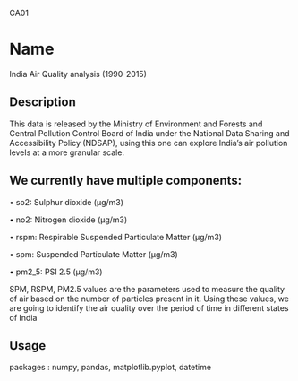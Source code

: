 CA01
# Name

India Air Quality analysis (1990-2015)

## Description

This data is released by the Ministry of Environment and Forests and Central Pollution
Control Board of India under the National Data Sharing and Accessibility Policy
(NDSAP), using this one can explore India’s air pollution levels at a more granular scale.


## We currently have multiple components:

• so2: Sulphur dioxide (µg/m3)

• no2: Nitrogen dioxide (µg/m3)

• rspm: Respirable Suspended Particulate Matter (µg/m3)

• spm: Suspended Particulate Matter (µg/m3)

• pm2_5: PSI 2.5 (µg/m3)


SPM, RSPM, PM2.5 values are the parameters used to measure the quality of air based
on the number of particles present in it. Using these values, we are going to identify the
air quality over the period of time in different states of India

## Usage
packages :
numpy, pandas, matplotlib.pyplot, datetime


